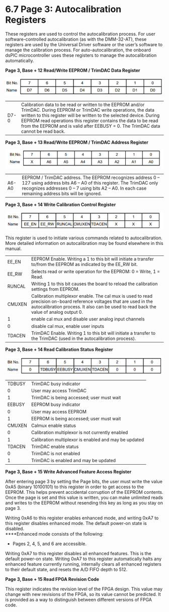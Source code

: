 # 6.7 Page 3: Autocalibration Registers

These registers are used to control the autocalibration process. For user software-controlled autocalibration \(as with the DMM-32-AT\), these registers are used by the Universal Driver software or the user’s software to manage the calibration process. For auto-autocalibration, the onboard dsPIC microcontroller uses these registers to manage the autocalibration automatically.

**Page 3, Base + 12         Read/Write          EEPROM / TrimDAC Data Register**

![](../../../.gitbook/assets/28%20%286%29.png)

|  |  |
| :--- | :--- |
| D7-0 | Calibration data to be read or written to the EEPROM and/or TrimDAC. During EEPROM or TrimDAC write operations, the data written to this register will be written to the selected device. During EEPROM read operations this register contains the data to be read from the EEPROM and is valid after EEBUSY = 0. The TrimDAC data cannot be read back. |

**Page 3, Base + 13         Read/Write        EEPROM / TrimDAC Address Register**

![](../../../.gitbook/assets/29%20%284%29.png)

|  |  |
| :--- | :--- |
| A6-A0 | EEPROM / TrimDAC address. The EEPROM recognizes address 0 – 127 using address bits A6 – A0 of this register. The TrimDAC only recognizes addresses 0 – 7 using bits A2 – A0. In each case remaining address bits will be ignored. |

**Page 3, Base + 14         Write         Calibration Control Register**

![](../../../.gitbook/assets/30%20%282%29.png)

This register is used to initiate various commands related to autocalibration. More detailed information on autocalibration may be found elsewhere in this manual.    

|  |  |
| :--- | :--- |
| EE\_EN | EEPROM Enable. Writing a 1 to this bit will initiate a transfer to/from the EEPROM as indicated by the EE\_RW bit. |
| EE\_RW | Selects read or write operation for the EEPROM: 0 = Write, 1 = Read. |
| RUNCAL | Writing 1 to this bit causes the board to reload the calibration settings from EEPROM. |
| CMUXEN | Calibration multiplexor enable. The cal mux is used to read precision on-board reference voltages that are used in the autocalibration process. It also can be used to read back the value of analog output 0. |
|     1 | enable cal mux and disable user analog input channels |
|     0 | disable cal mux, enable user inputs |
| TDACEN | TrimDAC Enable. Writing 1 to this bit will initiate a transfer to the TrimDAC \(used in the autocalibration process\). |

 **Page 3, Base + 14        Read        Calibration Status Register**

![](../../../.gitbook/assets/31%20%286%29.png)

|  |  |
| :--- | :--- |
| TDBUSY | TrimDAC busy indicator |
|      0 | User may access TrimDAC |
|      1 | TrimDAC is being accessed; user must wait |
| EEBUSY | EEPROM busy indicator |
|      0 | User may access EEPROM |
|      1 | EEPROM is being accessed; user must wait |
| CMUXEN | Calmux enable status |
|      0 | Calibration multiplexor is not currently enabled |
|      1 | Calibration multiplexor is enabled and may be updated |
| TDACEN | TrimDAC enable status |
|      0 | TrimDAC is not enabled |
|       1 | TrimDAC is enabled and may be updated |

**Page 3, Base + 15          Write           Advanced Feature Access Register**

After entering page 3 by setting the Page bits, the user must write the value 0xA5 \(binary 10100101\) to this register in order to get access to the EEPROM. This helps prevent accidental corruption of the EEPROM contents. Once the page is set and this value is written, you can make unlimited reads and writes to the EEPROM without resending this key as long as you stay on page 3.

Writing 0xA6 to this register enables enhanced mode, and writing 0xA7 to this register disables enhanced mode. The default power-on state is disabled.  
****Enhanced mode consists of the following:

* Pages 2, 4, 5, and 6 are accessible.

Writing 0xA7 to this register disables all enhanced features. This is the default power-on state. Writing 0xA7 to this register automatically halts any enhanced feature currently running, internally clears all enhanced registers to their default state, and resets the A/D FIFO depth to 512.

**Page 3, Base + 15            Read            FPGA Revision Code**

This register indicates the revision level of the FPGA design. This value may change with new revisions of the FPGA, so its value cannot be predicted. It is provided as a way to distinguish between different versions of FPGA code.

